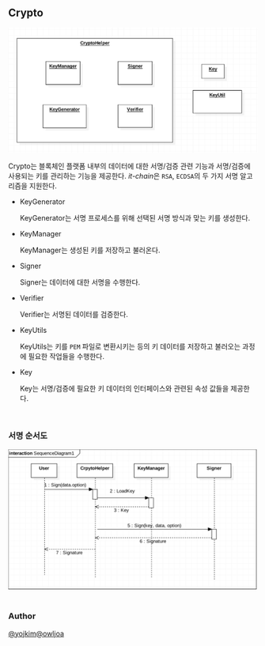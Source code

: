 Crypto <a name="Crypto"></a>
----------------------------

![crypto-implementation-module](../doc/images/crypto-implementation-module.png)

Crypto는 블록체인 플랫폼 내부의 데이터에 대한 서명/검증 관련 기능과 서명/검증에 사용되는 키를 관리하는 기능을 제공한다. *it-chain*은 `RSA`, `ECDSA`의 두 가지 서명 알고리즘을 지원한다.

-	KeyGenerator

	KeyGenerator는 서명 프로세스를 위해 선택된 서명 방식과 맞는 키를 생성한다.

-	KeyManager

	KeyManager는 생성된 키를 저장하고 불러온다.

-	Signer

	Signer는 데이터에 대한 서명을 수행한다.

-	Verifier

	Verifier는 서명된 데이터를 검증한다.

-	KeyUtils

	KeyUtils는 키를 `PEM` 파일로 변환시키는 등의 키 데이터를 저장하고 불러오는 과정에 필요한 작업들을 수행한다.

-	Key

	Key는 서명/검증에 필요한 키 데이터의 인터페이스와 관련된 속성 값들을 제공한다.

<br>

### 서명 순서도

![crypto-implementation-seq](../doc/images/crypto-implementation-seq.png) ​

### Author

[@yojkim](https://github.com/yojkim)[@owljoa](https://github.com/owljoa)
